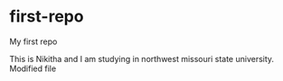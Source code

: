 # first-repo
My first repo

This is Nikitha and I am studying in northwest missouri state university.
Modified file